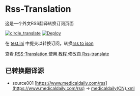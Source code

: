 # Rss-Translation

这是一个外文RSS翻译转换订阅页面 

[![circle_translate](https://github.com/CantonGirl/Rss-Translation/actions/workflows/circle_translate.yml/badge.svg)](https://github.com/CantonGirl/Rss-Translation/actions/workflows/circle_translate.yml)
[![Deploy](https://github.com/CantonGirl/Rss-Translation/actions/workflows/jekyll-gh-pages.yml/badge.svg)](https://github.com/CantonGirl/Rss-Translation/actions/workflows/jekyll-gh-pages.yml)

在 [test.ini](https://github.com/CantonGirl/Rss-Translation/blob/main/test.ini) 中提交以转换订阅，转换[rss to json](https://rss2json.com/)

查看[ RSS-Translation ](https://CantonGirl.github.io/RSS-Translation)使用[ 教程 ](https://www.tjsky.net/tutorial/644)修改自[ Rss-translate ](https://github.com/rcy1314/Rss-Translation/)

## 已转换翻译源

 - source001 [https://www.medicaldaily.com/rss](https://www.medicaldaily.com/rss) -> [medicaldaily(CN).xml](rss/medicaldaily(CN).xml)
